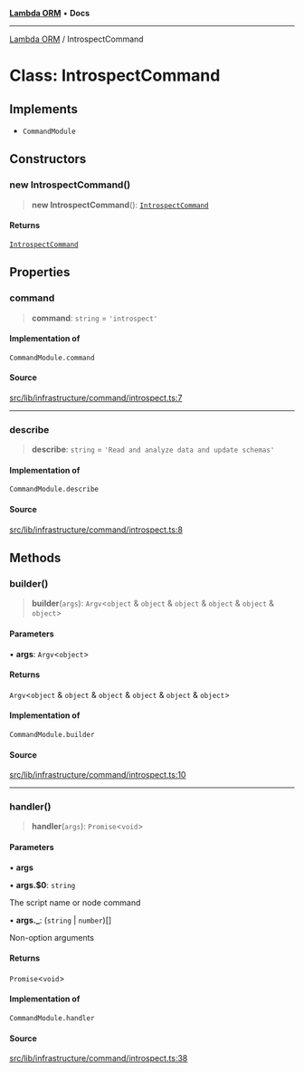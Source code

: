 [**Lambda ORM**](../README.md) • **Docs**

***

[Lambda ORM](../README.md) / IntrospectCommand

# Class: IntrospectCommand

## Implements

- `CommandModule`

## Constructors

### new IntrospectCommand()

> **new IntrospectCommand**(): [`IntrospectCommand`](IntrospectCommand.md)

#### Returns

[`IntrospectCommand`](IntrospectCommand.md)

## Properties

### command

> **command**: `string` = `'introspect'`

#### Implementation of

`CommandModule.command`

#### Source

[src/lib/infrastructure/command/introspect.ts:7](https://github.com/lambda-orm/lambdaorm-cli/blob/1748174d18d3b16fc3bc80a444839e627ad52132/src/lib/infrastructure/command/introspect.ts#L7)

***

### describe

> **describe**: `string` = `'Read and analyze data and update schemas'`

#### Implementation of

`CommandModule.describe`

#### Source

[src/lib/infrastructure/command/introspect.ts:8](https://github.com/lambda-orm/lambdaorm-cli/blob/1748174d18d3b16fc3bc80a444839e627ad52132/src/lib/infrastructure/command/introspect.ts#L8)

## Methods

### builder()

> **builder**(`args`): `Argv`\<`object` & `object` & `object` & `object` & `object` & `object`\>

#### Parameters

• **args**: `Argv`\<`object`\>

#### Returns

`Argv`\<`object` & `object` & `object` & `object` & `object` & `object`\>

#### Implementation of

`CommandModule.builder`

#### Source

[src/lib/infrastructure/command/introspect.ts:10](https://github.com/lambda-orm/lambdaorm-cli/blob/1748174d18d3b16fc3bc80a444839e627ad52132/src/lib/infrastructure/command/introspect.ts#L10)

***

### handler()

> **handler**(`args`): `Promise`\<`void`\>

#### Parameters

• **args**

• **args.$0**: `string`

The script name or node command

• **args.\_**: (`string` \| `number`)[]

Non-option arguments

#### Returns

`Promise`\<`void`\>

#### Implementation of

`CommandModule.handler`

#### Source

[src/lib/infrastructure/command/introspect.ts:38](https://github.com/lambda-orm/lambdaorm-cli/blob/1748174d18d3b16fc3bc80a444839e627ad52132/src/lib/infrastructure/command/introspect.ts#L38)
